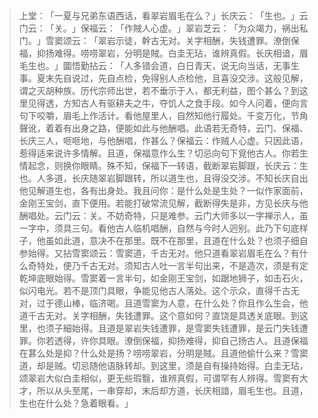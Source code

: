 
> 上堂：​「一夏与兄弟东语西话，看翠岩眉毛在么？​」长庆云：​「生也。​」云门云：​「关。​」保福云：​「作賊人心虚。​」翠岩芝云：​「为众竭力，祸出私门。​」雪窦颂云：​「翠岩示徒，幹古无对。关字相酬，失钱遭罪。潦倒保福，抑扬难得。唠唠翠岩，分明是賊。白圭无玷，谁辨真假。长庆相谙，眉毛生也。​」圜悟勤拈云：​「人多错会道，白日青天，说无向当话，无事生事。夏末先自说过，先自点检，免得别人点检他，且喜没交涉。这般见解，谓之灭胡种族。历代宗师出世，若不垂示于人，都无利益，图个甚么？到这里见得透，方知古人有驱耕夫之牛，夺饥人之食手段。如今人问着，便向言句下咬嚼，眉毛上作活计。看他屋里人，自然知他行履处。千变万化，节角聲讹，着着有出身之路，便能如此与他酬唱。此语若无奇特，云门、保福、长庆三人，咂咂地，与他酬唱，作甚么？保福云：作贼人心虚。只因此语，惹得适来说许多情解。且道，保福意作么生？切忌向句下覓他古人。你若生情起念，则换你眼睛。殊不知，保福下一转语，截断翠岩脚跟，长庆云：生也。人多道，长庆随翠岩脚跟转，所以道生也，且得没交涉。不知长庆自出他见解道生也，各有出身处。我且问你：是什么处是生处？一似作家面前，金刚王宝剑，直下便用。若能打破常流见解，截断得失是非，方见长庆与他酬唱处。云门云：关。不妨奇特，只是难参。云门大师多以一字禅示人，虽一字中，须具三句。看他古人临机唱酬，自然与今时人迥别。此乃下句底样子，他虽如此道，意决不在那里。既不在那里，且道在什么处？也须子细自参始得。又拈雪窦颂云：雪窦道，千古无对。他只道看翠岩眉毛在么？有什么奇特处，便乃千古无对。须知古人吐一言半句出来，不是造次，须是有定乾坤底眼始得。雪窦着一言半句，如金刚王宝剑，如踞地狮子，如击石火，似闪电光。若不是顶门具眼，争能见他古人落处。这个示众，直得千古无对，过于德山棒，临济喝。且道雪窦为人意，在什么处？你且作么生会，他道千古无对。关字相酬，失钱遭罪。这个意如何？直饶是具透关底眼。到这里，也须子細始得。且道是翠岩失钱遭罪，是雪窦失钱遭罪，是云门失钱遭罪。你若透得，许你具眼。潦倒保福，抑扬难得，抑自己扬古人。且道保福在葚么处是抑？什么处是扬？唠唠翠岩，分明是賊。且道他偷什么来？雪窦道，却是贼。切忌随他语脉转却。到这里，须是自有操持始得。白圭无玷，颂翠岩大似白圭相似，更无些瑕翳，谁辨真假，可谓罕有人辨得。雪窦有大才，所以从头至尾，一串穿却，末后却方道，长庆相諳，眉毛生也。且道，生也在什么处？急着眼看。​」
